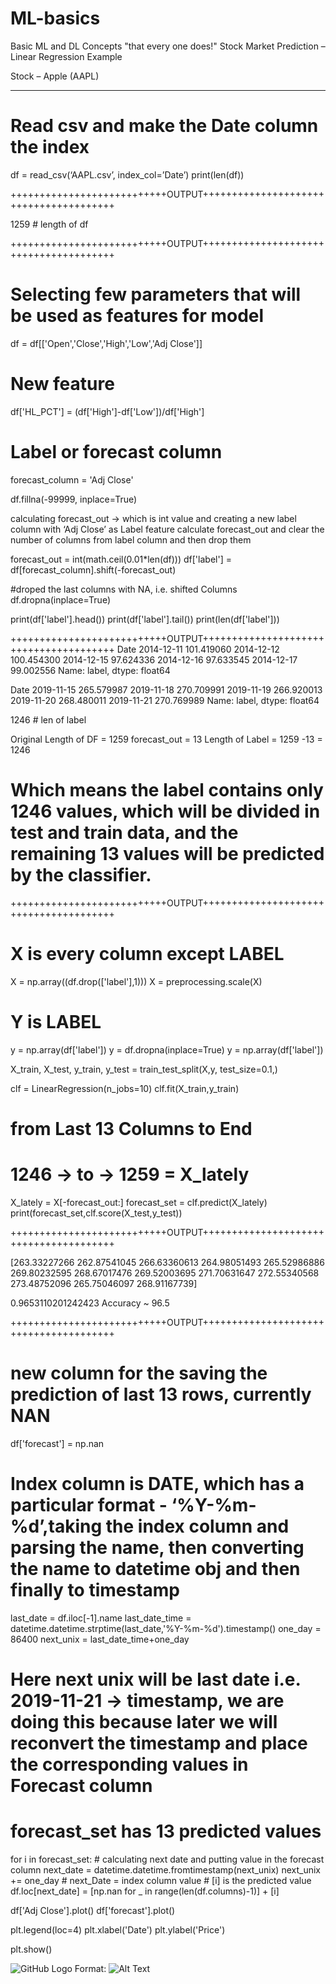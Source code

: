 

# ML-basics
Basic ML and DL Concepts "that every one does!"
Stock Market Prediction – Linear Regression Example

Stock – Apple (AAPL)

________________________________________________________________________

# Read csv and make the Date column the index
df = read_csv(‘AAPL.csv’, index_col=’Date’)
print(len(df))

+++++++++++++++++++++++++++OUTPUT+++++++++++++++++++++++++++++++++++++++

1259 # length of df

+++++++++++++++++++++++++++OUTPUT+++++++++++++++++++++++++++++++++++++++


# Selecting few parameters that will be used as features for model
df = df[['Open','Close','High','Low','Adj Close']]

# New feature 
df['HL_PCT'] = (df['High']-df['Low'])/df['High']

# Label or forecast column
forecast_column = 'Adj Close'


df.fillna(-99999, inplace=True)

 calculating forecast_out -> which is int value 
 and creating a new label column with ‘Adj Close’ as Label feature
 calculate forecast_out and clear the number of columns from label column
 and then drop them


forecast_out = int(math.ceil(0.01*len(df)))
df['label'] = df[forecast_column].shift(-forecast_out)

#droped the last columns with NA, i.e. shifted Columns
df.dropna(inplace=True)

print(df['label'].head())
print(df['label'].tail())
print(len(df['label']))

+++++++++++++++++++++++++++OUTPUT+++++++++++++++++++++++++++++++++++++++
Date
2014-12-11    101.419060
2014-12-12    100.454300
2014-12-15     97.624336
2014-12-16     97.633545
2014-12-17     99.002556
Name: label, dtype: float64

Date
2019-11-15    265.579987
2019-11-18    270.709991
2019-11-19    266.920013
2019-11-20    268.480011
2019-11-21    270.769989
Name: label, dtype: float64

1246 # len of label

Original Length of DF = 1259
forecast_out = 13
Length of Label = 1259 -13 = 1246

# Which means the label contains only 1246 values, which will be divided in test and train data, and the remaining 13 values will be predicted by the classifier.

+++++++++++++++++++++++++++OUTPUT+++++++++++++++++++++++++++++++++++++++


# X is every column except LABEL
X = np.array((df.drop(['label'],1)))
X = preprocessing.scale(X)

# Y is LABEL
y = np.array(df['label'])
y = df.dropna(inplace=True)
y = np.array(df['label'])



X_train, X_test, y_train, y_test = train_test_split(X,y, test_size=0.1,)

clf = LinearRegression(n_jobs=10)
clf.fit(X_train,y_train)


# from Last 13 Columns to End
# 1246 -> to -> 1259 = X_lately

X_lately = X[-forecast_out:]
forecast_set = clf.predict(X_lately)
print(forecast_set,clf.score(X_test,y_test))


+++++++++++++++++++++++++++OUTPUT+++++++++++++++++++++++++++++++++++++++

[263.33227266 262.87541045 266.63360613 264.98051493 265.52986886
 269.80232595 268.67017476 269.52003695 271.70631647 272.55340568
 273.48752096 265.75046097 268.91167739] 

0.9653110201242423
Accuracy ~ 96.5

+++++++++++++++++++++++++++OUTPUT+++++++++++++++++++++++++++++++++++++++


# new column for the saving the prediction of last 13 rows, currently NAN

df['forecast'] = np.nan


# Index column is DATE, which has a particular format - ‘%Y-%m-%d’,taking the index column and parsing the name, then converting the name to datetime obj and then finally to timestamp

last_date = df.iloc[-1].name
last_date_time = datetime.datetime.strptime(last_date,'%Y-%m-%d').timestamp()
one_day = 86400
next_unix = last_date_time+one_day

# Here next unix will be last date i.e. 2019-11-21 -> timestamp, we are doing this because later we will reconvert the timestamp and place the corresponding values in Forecast column

# forecast_set has 13 predicted values

for i in forecast_set:
    # calculating next date and putting value in the forecast column
    next_date = datetime.datetime.fromtimestamp(next_unix)
    next_unix += one_day
    # next_Date = index column value
    # [i] is the predicted value
    df.loc[next_date] = [np.nan for _ in range(len(df.columns)-1)] + [i]


df['Adj Close'].plot()
df['forecast'].plot()

plt.legend(loc=4)
plt.xlabel('Date')
plt.ylabel('Price')

plt.show()


![GitHub Logo](/Figure12.png)
Format: ![Alt Text](url)
